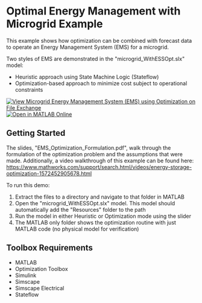 # Optimal Energy Management with Microgrid Example
This example shows how optimization can be combined with forecast data to operate an Energy Management System (EMS) for a microgrid.

Two styles of EMS are demonstrated in the "microgrid_WithESSOpt.slx" model:
- Heuristic approach using State Machine Logic (Stateflow)
- Optimization-based approach to minimize cost subject to operational constraints

[![View Microgrid Energy Management System (EMS) using Optimization on File Exchange](https://www.mathworks.com/matlabcentral/images/matlab-file-exchange.svg)](https://www.mathworks.com/matlabcentral/fileexchange/73139-microgrid-energy-management-system-ems-using-optimization)
[![Open in MATLAB Online](https://www.mathworks.com/images/responsive/global/open-in-matlab-online.svg)](https://matlab.mathworks.com/open/github/v1?repo=jonlesage/Microgrid-EMS-Optimization)

## Getting Started

The slides, "EMS_Optimization_Formulation.pdf", walk through the formulation of the optimization problem and the assumptions that were made. Additionally, a video walkthrough of this example can be found here: https://www.mathworks.com/support/search.html/videos/energy-storage-optimization-1572452905678.html

To run this demo:
1. Extract the files to a directory and navigate to that folder in MATLAB
2. Open the "microgrid_WithESSOpt.slx" model. This model should automatically add the "Resources" folder to the path
3. Run the model in either Heuristic or Optimization mode using the slider
4. The MATLAB only folder shows the optimization routine with just MATLAB code (no physical model for verification)

## Toolbox Requirements
- MATLAB
- Optimization Toolbox
- Simulink
- Simscape
- Simscape Electrical
- Stateflow
